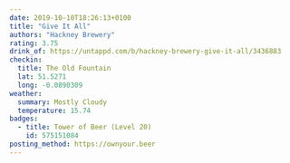 ```yaml
---
date: 2019-10-10T18:26:13+0100
title: "Give It All"
authors: "Hackney Brewery"
rating: 3.75
drink_of: https://untappd.com/b/hackney-brewery-give-it-all/3436883
checkin:
  title: The Old Fountain
  lat: 51.5271
  long: -0.0890309
weather:
  summary: Mostly Cloudy
  temperature: 15.74
badges:
  - title: Tower of Beer (Level 20)
    id: 575151084
posting_method: https://ownyour.beer
---
```

